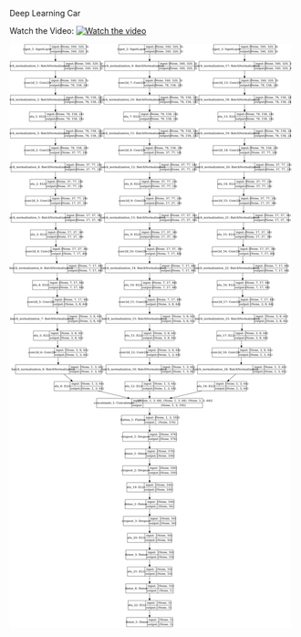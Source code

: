 Deep Learning Car



Watch the Video:
[![Watch the video](https://img.youtube.com/vi/KL6Aax407FA/2.jpg)](https://youtu.be/KL6Aax407FA)


![alt text](https://raw.githubusercontent.com/therobotprogrammer/deep_learning_car/master/Network%20Image.png)





